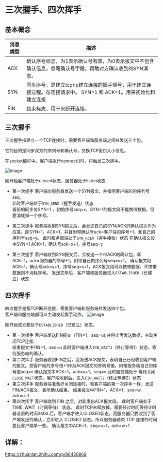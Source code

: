 # 三次握手、四次挥手

## 基本概念
消息类型 | 描述
---|---
ACK | 确认序号标志，为1表示确认号有效，为0表示报文中不包含确认信息，忽略确认号字段。帮助对方确认收到的SYN消息。
SYN | 同步序号，是建立tcp/ip建立连接的握手信号，用于建立连接过程。在连接请求中。 SYN=1 和 ACK=1。用来初始化和建立连接
FIN | 结束标志，用于来断开连接。

## 三次握手
三次握手指建立一个TCP连接时，需要客户端和服务端之间共发送三个包。

它的目的是同步双方的序列号和确认号，交换TCP窗口大小信息。

在socket编程中，客户端执行connect()时，将触发三次握手。

![image](https://pic3.zhimg.com/80/v2-2a54823bd63e16674874aa46a67c6c72_720w.jpg)

刚开始客户端处于closed状态，服务器处于listen状态

- 第一次握手
    客户端向服务器发送一个SYN报文，并指明客户端的的序列号seq。  
    此时客户端处于`SYN_SEND`（握手发送）状态  
    首部的同步位SYN=1 ，初始序号seq=x，SYN=1的报文段不能携带数据，但要消耗掉一个序号。

- 第二次握手
    服务端收到SYN报文后，会发送自己的SYN/ACK的确认报文作为应答，即SYN=1，ACK=1，并且附带确认号ack=客户端的序号+1，和自己的序列号seq=y。
    此时服务器端处于`SYN_RCEV`（握手接收）状态
    在确认报文段中SYN=1 ACK=1，确认号ack=x+1，序号seq=y

- 第三次握手
    客户端收到SYN报文后，会发送一个带ACK的确认包，即ACK=1，ack=服务器的序号+1，附带自己的序列号seq=x+1。
    确认报文段ACK=1，确认号ack=y+1，序号seq=x+1，ACK报文段可以携带数据，不携带数据则不消耗序号。
    发送完毕后，客户端和服务器进入`ESTABLISHED`（已建立）状态

## 四次挥手
四次握手是指TCP断开连接，需要客户端和服务端共发送四个包。  
客户端和服务端都可以主动发起挥手动作。
![image](https://pic2.zhimg.com/80/v2-c7d4b5aca66560365593f57385ce9fa9_720w.jpg)

刚开始双方都处于`ESTABLISHED`（已建立）状态。

- 第一次挥手
    客户端发送FIN报文（FIN=1，seq=u),并停止再发送数据，主动关闭TCP连接.  
    结束报文中FIN=1，seq=u
    此时客户端进入`FIN_WAIT1`（终止等待1）状态，等待服务端的确认。
- 第二次挥手
    服务器收到FIN之后，会发送ACK报文，表明自己已经收到客户端的报文。把客户端的序号值+1作为ACK报文的序列号值，附带服务端自己的序号值seq=v
    确认报文中ACK=1，ack=u+1，seq=v 
    此时服务端处于 等待关闭`CLOSE_WAIT`状态。客户端收到后，进入`FIN_WAIT2`（终止等待2）状态
- 第三次挥手
    服务器端准备好关闭连接时，和客户端的第一次挥手一样，发送FIN/ACK报文，表示确认结束。
    结束报文中FIN=1，ACK=1，seq=w，ack=u+1
- 第四次挥手
    客户端收到 FIN 之后，对此发出ACK报文段。
    此时客户端处于 TIME_WAIT（时间等待） 状态。  此时TCP未释放掉，需要经过时间等待计时器设置的时间2MSL后，客户端才进入CLOSED状态。而服务器只要收到了客户端发出的确认，立即进入 CLOSED 状态。所以服务器结束 TCP 连接的时间要比客户端早一些。
    确认报文中ACK=1，seq=u+1，ack=w+1


## 详解：
https://zhuanlan.zhihu.com/p/86426969